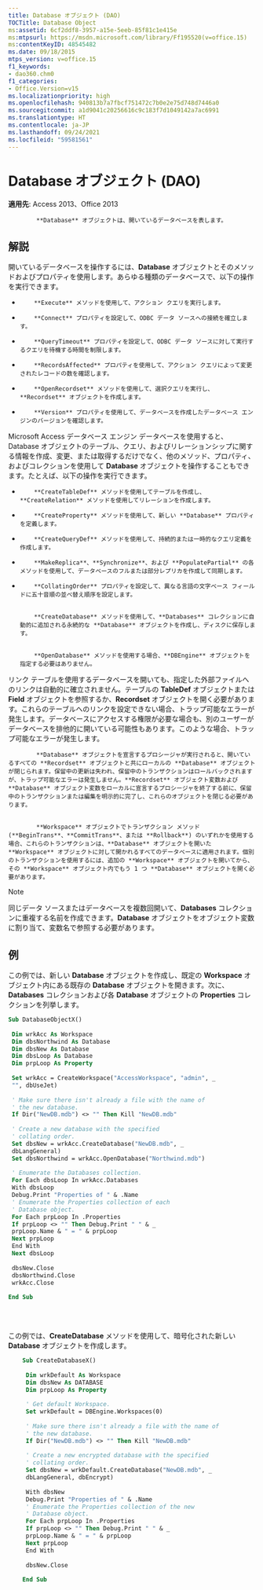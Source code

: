 ```yaml
---
title: Database オブジェクト (DAO)
TOCTitle: Database Object
ms:assetid: 6cf2ddf8-3957-a15e-5eeb-85f81c1e415e
ms:mtpsurl: https://msdn.microsoft.com/library/Ff195520(v=office.15)
ms:contentKeyID: 48545482
ms.date: 09/18/2015
mtps_version: v=office.15
f1_keywords:
- dao360.chm0
f1_categories:
- Office.Version=v15
ms.localizationpriority: high
ms.openlocfilehash: 940813b7a7fbcf751472c7b0e2e75d748d7446a0
ms.sourcegitcommit: a1d9041c20256616c9c183f7d1049142a7ac6991
ms.translationtype: HT
ms.contentlocale: ja-JP
ms.lasthandoff: 09/24/2021
ms.locfileid: "59581561"
---
```

# <a name="database-object-dao"></a>Database オブジェクト (DAO)

**適用先**: Access 2013、Office 2013


            **Database** オブジェクトは、開いているデータベースを表します。

## <a name="remarks"></a>解説

開いているデータベースを操作するには、**Database** オブジェクトとそのメソッドおよびプロパティを使用します。あらゆる種類のデータベースで、以下の操作を実行できます。

  - 
            **Execute** メソッドを使用して、アクション クエリを実行します。

  - 
            **Connect** プロパティを設定して、ODBC データ ソースへの接続を確立します。

  - 
            **QueryTimeout** プロパティを設定して、ODBC データ ソースに対して実行するクエリを待機する時間を制限します。

  - 
            **RecordsAffected** プロパティを使用して、アクション クエリによって変更されたレコードの数を確認します。

  - 
            **OpenRecordset** メソッドを使用して、選択クエリを実行し、**Recordset** オブジェクトを作成します。

  - 
            **Version** プロパティを使用して、データベースを作成したデータベース エンジンのバージョンを確認します。

Microsoft Access データベース エンジン データベースを使用すると、Database オブジェクトのテーブル、クエリ、およびリレーションシップに関する情報を作成、変更、または取得するだけでなく、他のメソッド、プロパティ、およびコレクションを使用して **Database** オブジェクトを操作することもできます。たとえば、以下の操作を実行できます。

  - 
            **CreateTableDef** メソッドを使用してテーブルを作成し、**CreateRelation** メソッドを使用してリレーションを作成します。

  - 
            **CreateProperty** メソッドを使用して、新しい **Database** プロパティを定義します。

  - 
            **CreateQueryDef** メソッドを使用して、持続的または一時的なクエリ定義を作成します。

  - 
            **MakeReplica**、**Synchronize**、および **PopulatePartial** の各メソッドを使用して、データベースのフルまたは部分レプリカを作成して同期します。

  - 
            **CollatingOrder** プロパティを設定して、異なる言語の文字ベース フィールドに五十音順の並べ替え順序を設定します。


            **CreateDatabase** メソッドを使用して、**Databases** コレクションに自動的に追加される永続的な **Database** オブジェクトを作成し、ディスクに保存します。


            **OpenDatabase** メソッドを使用する場合、**DBEngine** オブジェクトを指定する必要はありません。

リンク テーブルを使用するデータベースを開いても、指定した外部ファイルへのリンクは自動的に確立されません。テーブルの **TableDef** オブジェクトまたは **Field** オブジェクトを参照するか、**Recordset** オブジェクトを開く必要があります。これらのテーブルへのリンクを設定できない場合、トラップ可能なエラーが発生します。データベースにアクセスする権限が必要な場合も、別のユーザーがデータベースを排他的に開いている可能性もあります。このような場合、トラップ可能なエラーが発生します。


            **Database** オブジェクトを宣言するプロシージャが実行されると、開いているすべての **Recordset** オブジェクトと共にローカルの **Database** オブジェクトが閉じられます。保留中の更新は失われ、保留中のトランザクションはロールバックされますが、トラップ可能なエラーは発生しません。**Recordset** オブジェクト変数および **Database** オブジェクト変数をローカルに宣言するプロシージャを終了する前に、保留中のトランザクションまたは編集を明示的に完了し、これらのオブジェクトを閉じる必要があります。


            **Workspace** オブジェクトでトランザクション メソッド (**BeginTrans**、**CommitTrans**、または **Rollback**) のいずれかを使用する場合、これらのトランザクションは、**Database** オブジェクトを開いた **Workspace** オブジェクトに対して開かれるすべてのデータベースに適用されます。個別のトランザクションを使用するには、追加の **Workspace** オブジェクトを開いてから、その **Workspace** オブジェクト内でもう 1 つ **Database** オブジェクトを開く必要があります。


> [!NOTE]
> 同じデータ ソースまたはデータベースを複数回開いて、**Databases** コレクションに重複する名前を作成できます。**Database** オブジェクトをオブジェクト変数に割り当て、変数名で参照する必要があります。



## <a name="example"></a>例

この例では、新しい **Database** オブジェクトを作成し、既定の **Workspace** オブジェクト内にある既存の **Database** オブジェクトを開きます。次に、**Databases** コレクションおよび各 **Database** オブジェクトの  **Properties** コレクションを列挙します。

```vb 
Sub DatabaseObjectX() 
 
 Dim wrkAcc As Workspace 
 Dim dbsNorthwind As Database 
 Dim dbsNew As Database 
 Dim dbsLoop As Database 
 Dim prpLoop As Property 
 
 Set wrkAcc = CreateWorkspace("AccessWorkspace", "admin", _ 
 "", dbUseJet) 
 
 ' Make sure there isn't already a file with the name of 
 ' the new database. 
 If Dir("NewDB.mdb") <> "" Then Kill "NewDB.mdb" 
 
 ' Create a new database with the specified 
 ' collating order. 
 Set dbsNew = wrkAcc.CreateDatabase("NewDB.mdb", _ 
 dbLangGeneral) 
 Set dbsNorthwind = wrkAcc.OpenDatabase("Northwind.mdb") 
 
 ' Enumerate the Databases collection. 
 For Each dbsLoop In wrkAcc.Databases 
 With dbsLoop 
 Debug.Print "Properties of " & .Name 
 ' Enumerate the Properties collection of each 
 ' Database object. 
 For Each prpLoop In .Properties 
 If prpLoop <> "" Then Debug.Print " " & _ 
 prpLoop.Name & " = " & prpLoop 
 Next prpLoop 
 End With 
 Next dbsLoop 
 
 dbsNew.Close 
 dbsNorthwind.Close 
 wrkAcc.Close 
 
End Sub 
 
```

<br/>

この例では、**CreateDatabase** メソッドを使用して、暗号化された新しい **Database** オブジェクトを作成します。

```vb
    Sub CreateDatabaseX() 
     
     Dim wrkDefault As Workspace 
     Dim dbsNew As DATABASE 
     Dim prpLoop As Property 
     
     ' Get default Workspace. 
     Set wrkDefault = DBEngine.Workspaces(0) 
     
     ' Make sure there isn't already a file with the name of 
     ' the new database. 
     If Dir("NewDB.mdb") <> "" Then Kill "NewDB.mdb" 
     
     ' Create a new encrypted database with the specified 
     ' collating order. 
     Set dbsNew = wrkDefault.CreateDatabase("NewDB.mdb", _ 
     dbLangGeneral, dbEncrypt) 
     
     With dbsNew 
     Debug.Print "Properties of " & .Name 
     ' Enumerate the Properties collection of the new 
     ' Database object. 
     For Each prpLoop In .Properties 
     If prpLoop <> "" Then Debug.Print " " & _ 
     prpLoop.Name & " = " & prpLoop 
     Next prpLoop 
     End With 
     
     dbsNew.Close 
     
    End Sub
```
